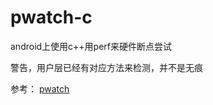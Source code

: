 # pwatch-c
android上使用c++用perf来硬件断点尝试

警告，用户层已经有对应方法来检测，并不是无痕

参考：
[pwatch](https://github.com/ri-char/pwatch)


